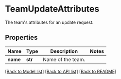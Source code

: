 # TeamUpdateAttributes

The team's attributes for an update request.
## Properties
Name | Type | Description | Notes
------------ | ------------- | ------------- | -------------
**name** | **str** | Name of the team. | 

[[Back to Model list]](README.md#documentation-for-models) [[Back to API list]](README.md#documentation-for-api-endpoints) [[Back to README]](README.md)



